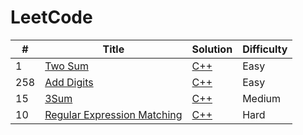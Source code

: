 LeetCode
========


| #    | Title                                             | Solution | Difficulty |
| ---- | ------------------------------------------------- | -------- | ---------- |
| 1    | [Two Sum](https://leetcode.com/problems/two-sum/) | [C++](./C++/1.Two_Sum.md) | Easy       |
| 258  | [Add Digits](https://leetcode.com/problems/add-digits/)                                        |[C++](./C++/258.Add_Digits.md)          | Easy |
| 15 | [3Sum](https://leetcode.com/problems/3sum/) |[C++](./C++/15.3Sum.md) | Medium |
| 10 | [Regular Expression Matching](https://leetcode.com/problems/regular-expression-matching/) |[C++](./C++/10.Regular_Expression_Matching.md) | Hard |

